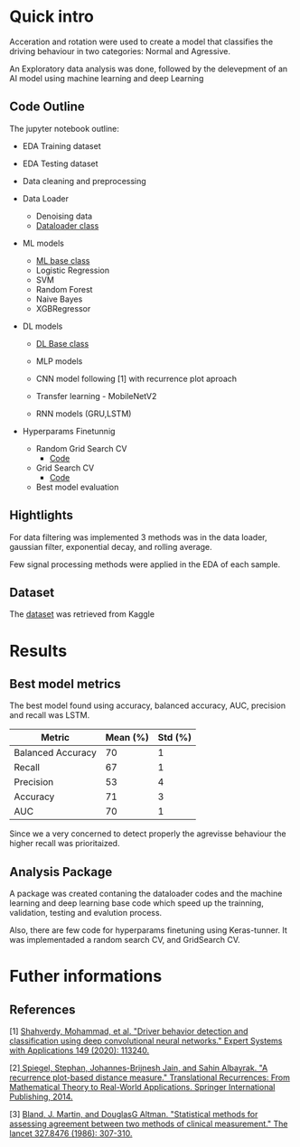 # Quick intro

Acceration and rotation were used to create a model that classifies the driving behaviour in two categories: Normal and Agressive. 

An Exploratory data analysis was done, followed by the delevepment of an AI model using machine learning and deep Learning 


## Code Outline

The jupyter notebook outline:

- EDA Training dataset

- EDA Testing dataset

- Data cleaning and preprocessing

- Data Loader
    - Denoising data
    - [Dataloader class](Analysis/dataloader/dataloader.py)

- ML models 
    - [ML base class](Analysis/models/ml_model.py)
    - Logistic Regression
    - SVM
    - Random Forest
    - Naive Bayes
    - XGBRegressor     
- DL models
    - [DL Base class](Analysis/models/dl_model.py)
    - MLP models

    - CNN model following [1] with recurrence plot aproach

    - Transfer learning - MobileNetV2

    - RNN models (GRU,LSTM)

- Hyperparams Finetunnig 
    - Random Grid Search CV
        - [Code](Analysis/model_selection/random_grid_search_cv.py) 
    - Grid Search CV
        - [Code](Analysis/model_selection/grid_search_cv.py)
    - Best model evaluation

## Hightlights

For data filtering was implemented 3 methods was in the data loader, gaussian filter, exponential decay, and rolling average. 

Few signal processing methods were applied in the EDA of each sample.


## Dataset

The  [dataset](https://www.kaggle.com/datasets/outofskills/driving-behavior) was retrieved from Kaggle


# Results

## Best model metrics

The best model found using accuracy, balanced accuracy, AUC, precision and recall was LSTM.

|  Metric |  Mean (%)  | Std (%)  |
|---|---|---|
| Balanced Accuracy  |70   | 1 | 
| Recall  | 67  | 1  | 
| Precision  | 53  | 4   | 
| Accuracy  | 71  | 3   | 
| AUC  | 70  | 1   | 

Since we a very concerned to detect properly the agrevisse behaviour the higher recall was prioritaized. 



## Analysis Package

A package was created contaning the dataloader codes and the machine learning and deep learning base code which speed up the trainning, validation, testing and evalution process.


Also, there are few code for hyperparams finetuning using Keras-tunner. It was implementaded a random search CV, and GridSearch CV. 

# Futher informations

## References


[1] [Shahverdy, Mohammad, et al. "Driver behavior detection and classification using deep convolutional neural networks." Expert Systems with Applications 149 (2020): 113240.](https://www.sciencedirect.com/science/article/abs/pii/S095741742030066X)

[2][ Spiegel, Stephan, Johannes-Brijnesh Jain, and Sahin Albayrak. "A recurrence plot-based distance measure." Translational Recurrences: From Mathematical Theory to Real-World Applications. Springer International Publishing, 2014.](https://link.springer.com/chapter/10.1007/978-3-319-09531-8_1)

[3] [Bland, J. Martin, and DouglasG Altman. "Statistical methods for assessing agreement between two methods of clinical measurement." The lancet 327.8476 (1986): 307-310.](https://pubmed.ncbi.nlm.nih.gov/2868172/)



